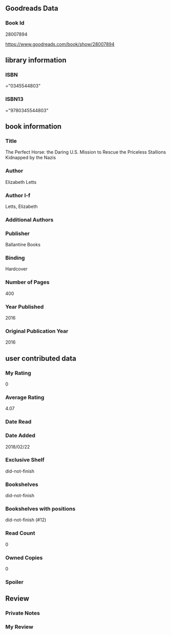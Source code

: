 <!-- This template shows how to bulk convert all columns of data into one markdown file -->
<!-- caveat: KeyError if there's a mismatch. Empty values output nothing -->

## Goodreads Data

### Book Id 

28007894

https://www.goodreads.com/book/show/28007894

## library information

### ISBN 
="0345544803"

### ISBN13 
="9780345544803"

## book information

### Title
The Perfect Horse: the Daring U.S. Mission to Rescue the Priceless Stallions Kidnapped by the Nazis

### Author 
Elizabeth Letts

### Author l-f 
Letts, Elizabeth

### Additional Authors


### Publisher 
Ballantine Books

### Binding
Hardcover

### Number of Pages
400

### Year Published
2016

### Original Publication Year 
2016

## user contributed data

### My Rating
0

### Average Rating
4.07

### Date Read


### Date Added
2018/02/22

### Exclusive Shelf
did-not-finish

### Bookshelves
did-not-finish

### Bookshelves with positions
did-not-finish (#12)

### Read Count
0

### Owned Copies
0

### Spoiler 


## Review

### Private Notes


### My Review
